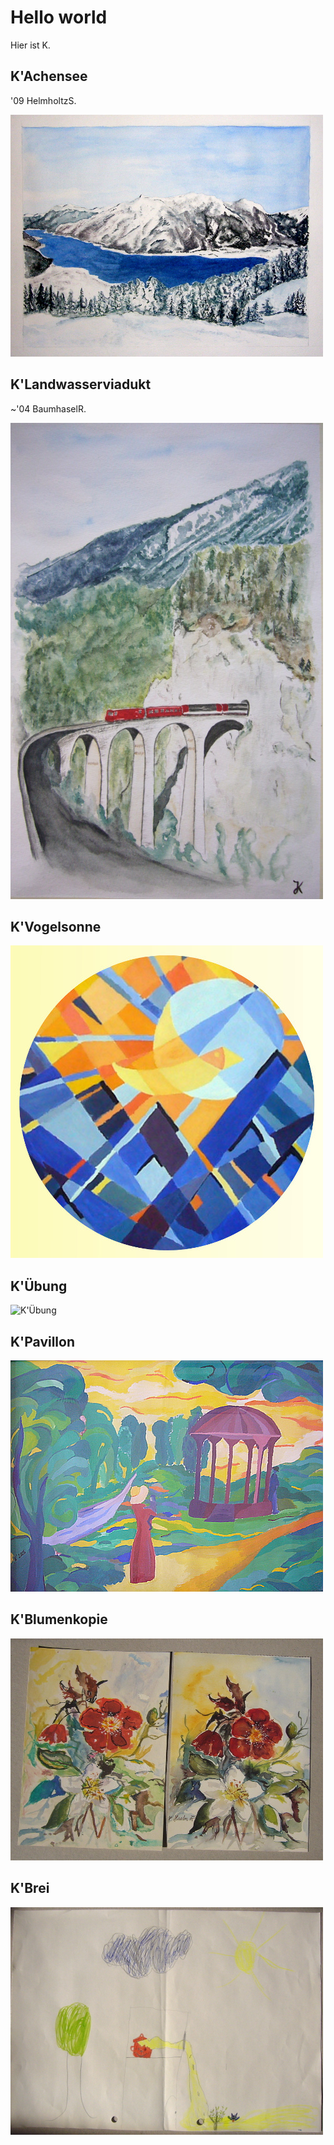 # Hello world

Hier ist K.

## K'Achensee
'09 HelmholtzS.

![K'Achensee](bilder/kachensee.jpg)


## K'Landwasserviadukt
~'04 BaumhaselR.

![K'Landwasserviadukt](bilder/klandwasser.jpg)

## K'Vogelsonne
![K'Vogelsonne](bilder/kvogelrund.jpg)

## K'Übung
![K'Übung](bilder/kübung.jpg)

## K'Pavillon
![K'Pavillon](bilder/kpavillon.jpg)

## K'Blumenkopie
![K'Blumen](bilder/kblume.jpg)

## K'Brei
![K'Der heiße Brei](bilder/kbrei.jpg)
